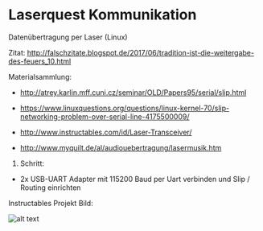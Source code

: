 # Laserquest Kommunikation 
Datenübertragung per Laser (Linux)

Zitat: http://falschzitate.blogspot.de/2017/06/tradition-ist-die-weitergabe-des-feuers_10.html

Materialsammlung:
* http://atrey.karlin.mff.cuni.cz/seminar/OLD/Papers95/serial/slip.html
* https://www.linuxquestions.org/questions/linux-kernel-70/slip-networking-problem-over-serial-line-4175500009/
* http://www.instructables.com/id/Laser-Transceiver/

* http://www.myquilt.de/al/audiouebertragung/lasermusik.htm

1. Schritt:
* 2x USB-UART Adapter mit 115200 Baud per Uart verbinden und Slip / Routing einrichten

Instructables Projekt Bild:

![alt text](https://cdn.instructables.com/FFG/LNZY/GMJT4IXM/FFGLNZYGMJT4IXM.LARGE.jpg "Laserlink")
